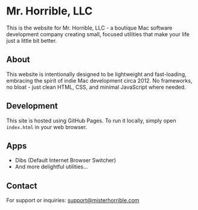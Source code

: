 # Mr. Horrible, LLC

This is the website for Mr. Horrible, LLC - a boutique Mac software development company creating small, focused utilities that make your life just a little bit better.

## About

This website is intentionally designed to be lightweight and fast-loading, embracing the spirit of indie Mac development circa 2012. No frameworks, no bloat - just clean HTML, CSS, and minimal JavaScript where needed.

## Development

This site is hosted using GitHub Pages. To run it locally, simply open `index.html` in your web browser.

## Apps

- Dibs (Default Internet Browser Switcher)
- And more delightful utilities...

## Contact

For support or inquiries: support@misterhorrible.com 